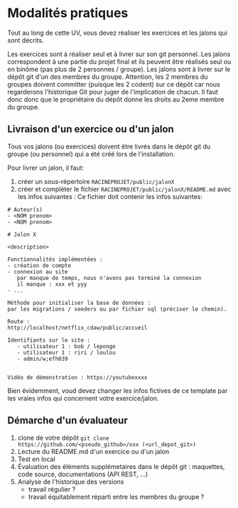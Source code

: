 # Modalités pratiques

Tout au long de cette UV, vous devez réaliser les exercices et les jalons qui sont décrits.

Les exercices sont à réaliser seul et à livrer sur son git personnel.
Les jalons correspondent à une partie du projet final et ils peuvent être réalisés seul ou en binôme (pas plus de 2 personnes / groupe).
Les jalons sont à livrer sur le dépôt git d'un des membres du groupe.
Attention, les 2 membres du groupes doivent committer (puisque les 2 codent) sur ce dépôt car nous regarderons l'historique Git pour juger de l'implication de chacun.
Il faut donc donc que le propriétaire du dépôt donne les droits au 2eme membre du groupe.

## Livraison d'un exercice ou d'un jalon

Tous vos jalons (ou exercices) doivent être livrés dans le dépôt git du groupe (ou personnel) qui a été créé lors de l'installation.

Pour livrer un jalon, il faut:

1. créer un sous-répertoire `RACINEPROJET/public/jalonX`
2. créer et compléter le fichier `RACINEPROJET/public/jalonX/README.md` avec les infos suivantes :
   Ce fichier doit contenir les infos suivantes:

```
# Auteur(s)
- <NOM prenom>
- <NOM prenom>

# Jalon X

<description>

Fonctionnalités implémentées :
- création de compte
- connexion au site
   par manque de temps, nous n'avons pas terminé la connexion
   il manque : xxx et yyy
- ...

Méthode pour initialiser la base de données :
par les migrations / seeders ou par fichier sql (préciser le chemin).

Route :
http://localhost/netflix_cdaw/public/accueil

Identifiants sur le site :
   - utilisateur 1 : bob / leponge
   - utilisateur 1 : riri / loulou
   - admin/w;efh039


Vidéo de démonstration : https://youtubexxxx
```

Bien évidemment, voud devez changer les infos fictives de ce template par les vraies infos qui concernent votre exercice/jalon.

## Démarche d'un évaluateur

1. clone de votre dépôt
   `git clone https://github.com/<pseudo_github>/xxx (<url_depot_git>)`
2. Lecture du README.md d'un exercice ou d'un jalon
3. Test en local
4. Évaluation des éléments supplémetaires dans le dépôt git : maquettes, code source, documentations (API REST, ...)
5. Analyse de l'historique des versions
   - travail régulier ?
   - travail équitablement réparti entre les membres du groupe ?

